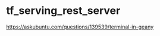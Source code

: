 tf_serving_rest_server
======================

https://askubuntu.com/questions/139539/terminal-in-geany
